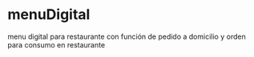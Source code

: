 # menuDigital
menu digital para restaurante con función de pedido a domicilio y orden para consumo en restaurante
